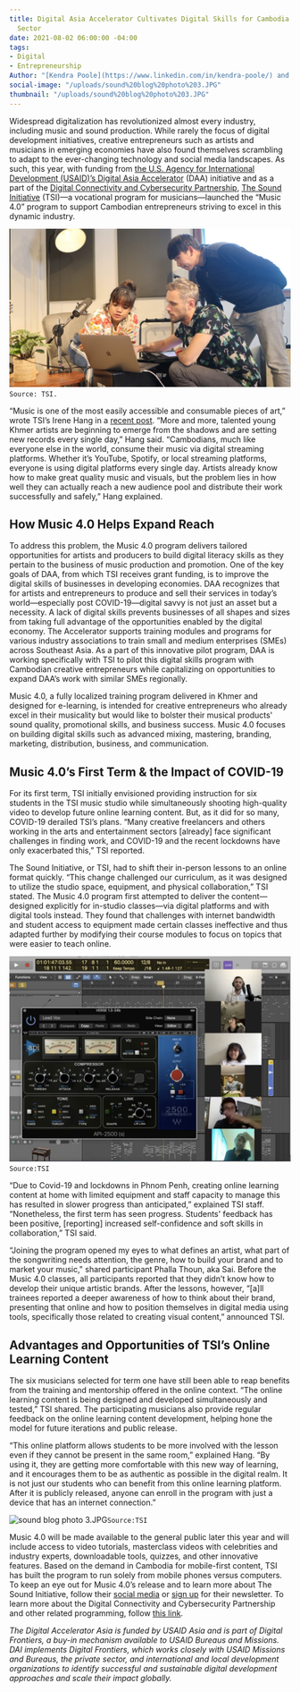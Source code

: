 ```yaml
---
title: Digital Asia Accelerator Cultivates Digital Skills for Cambodia’s Creative
  Sector
date: 2021-08-02 06:00:00 -04:00
tags:
- Digital
- Entrepreneurship
Author: "[Kendra Poole](https://www.linkedin.com/in/kendra-poole/) and [Hangveng Horng](https://www.linkedin.com/in/irene-hang-81b817194/)"
social-image: "/uploads/sound%20blog%20photo%203.JPG"
thumbnail: "/uploads/sound%20blog%20photo%203.JPG"
---
```


Widespread digitalization has revolutionized almost every industry, including music and sound production. While rarely the focus of digital development initiatives, creative entrepreneurs such as artists and musicians in emerging economies have also found themselves scrambling to adapt to the ever-changing technology and social media landscapes. As such, this year, with funding from [the U.S. Agency for International Development (USAID)’s Digital Asia Accelerator](https://www.usaid.gov/sites/default/files/documents/Digital_Asia_Accelerator_Fact_Sheet.pdf) (DAA) initiative and as a part of the [Digital Connectivity and Cybersecurity Partnership](https://www.usaid.gov/digital-development/digital-connectivity-cybersecurity-partnership), [The Sound Initiative](https://www.thesoundinitiative.com/) (TSI)—a vocational program for musicians—launched the “Music 4.0” program to support Cambodian entrepreneurs striving to excel in this dynamic industry.

![sound blog 1.jpg](/uploads/sound%20blog%201.jpg)`Source: TSI.`

<!--more-->

“Music is one of the most easily accessible and consumable pieces of art,” wrote TSI’s Irene Hang in a [recent post](https://www.thesoundinitiative.com/blog/2021/4/6/music-40-digital-education-for-artists-and-producer). “More and more, talented young Khmer artists are beginning to emerge from the shadows and are setting new records every single day,” Hang said. “Cambodians, much like everyone else in the world, consume their music via digital streaming platforms. Whether it’s YouTube, Spotify, or local streaming platforms, everyone is using digital platforms every single day. Artists already know how to make great quality music and visuals, but the problem lies in how well they can actually reach a new audience pool and distribute their work successfully and safely,” Hang explained.

## How Music 4.0 Helps Expand Reach

To address this problem, the Music 4.0 program delivers tailored opportunities for artists and producers to build digital literacy skills as they pertain to the business of music production and promotion. One of the key goals of DAA, from which TSI receives grant funding, is to improve the digital skills of businesses in developing economies. DAA recognizes that for artists and entrepreneurs to produce and sell their services in today’s world—especially post COVID-19—digital savvy is not just an asset but a necessity. A lack of digital skills prevents businesses of all shapes and sizes from taking full advantage of the opportunities enabled by the digital economy. The Accelerator supports training modules and programs for various industry associations to train small and medium enterprises (SMEs) across Southeast Asia. As a part of this innovative pilot program, DAA is working specifically with TSI to pilot this digital skills program with Cambodian creative entrepreneurs while capitalizing on opportunities to expand DAA’s work with similar SMEs regionally.

Music 4.0, a fully localized training program delivered in Khmer and designed for e-learning, is intended for creative entrepreneurs who already excel in their musicality but would like to bolster their musical products' sound quality, promotional skills, and business success. Music 4.0 focuses on building digital skills such as advanced mixing, mastering, branding, marketing, distribution, business, and communication.

## Music 4.0’s First Term & the Impact of COVID-19

For its first term, TSI initially envisioned providing instruction for six students in the TSI music studio while simultaneously shooting high-quality video to develop future online learning content. But, as it did for so many, COVID-19 derailed TSI’s plans. “Many creative freelancers and others working in the arts and entertainment sectors \[already\] face significant challenges in finding work, and COVID-19 and the recent lockdowns have only exacerbated this,” TSI reported.

The Sound Initiative, or TSI, had to shift their in-person lessons to an online format quickly. “This change challenged our curriculum, as it was designed to utilize the studio space, equipment, and physical collaboration,” TSI stated. The Music 4.0 program first attempted to deliver the content—designed explicitly for in-studio classes—via digital platforms and with digital tools instead. They found that challenges with internet bandwidth and student access to equipment made certain classes ineffective and thus adapted further by modifying their course modules to focus on topics that were easier to teach online.

![Sound 2.png](/uploads/Sound%202.png)`Source:TSI`

“Due to Covid-19 and lockdowns in Phnom Penh, creating online learning content at home with limited equipment and staff capacity to manage this has resulted in slower progress than anticipated,” explained TSI staff. “Nonetheless, the first term has seen progress. Students' feedback has been positive, \[reporting\] increased self-confidence and soft skills in collaboration,” TSI said.

“Joining the program opened my eyes to what defines an artist, what part of the songwriting needs attention, the genre, how to build your brand and to market your music," shared participant Phalla Thoun, aka Sai. Before the Music 4.0 classes, all participants reported that they didn’t know how to develop their unique artistic brands. After the lessons, however, “\[a\]ll trainees reported a deeper awareness of how to think about their brand, presenting that online and how to position themselves in digital media using tools, specifically those related to creating visual content,” announced TSI.

## Advantages and Opportunities of TSI’s Online Learning Content

The six musicians selected for term one have still been able to reap benefits from the training and mentorship offered in the online context. “The online learning content is being designed and developed simultaneously and tested,” TSI shared. The participating musicians also provide regular feedback on the online learning content development, helping hone the model for future iterations and public release.

“This online platform allows students to be more involved with the lesson even if they cannot be present in the same room,” explained Hang. “By using it, they are getting more comfortable with this new way of learning, and it encourages them to be as authentic as possible in the digital realm. It is not just our students who can benefit from this online learning platform. After it is publicly released, anyone can enroll in the program with just a device that has an internet connection.”

![sound blog photo 3.JPG](/uploads/sound%20blog%20photo%203.JPG)`Source:TSI`

Music 4.0 will be made available to the general public later this year and will include access to video tutorials, masterclass videos with celebrities and industry experts, downloadable tools, quizzes, and other innovative features. Based on the demand in Cambodia for mobile-first content, TSI has built the program to run solely from mobile phones versus computers. To keep an eye out for Music 4.0’s release and to learn more about The Sound Initiative, follow their [social media](https://www.facebook.com/TheSoundInitiativeCambodia) or [sign up](https://www.thesoundinitiative.com/) for their newsletter. To learn more about the Digital Connectivity and Cybersecurity Partnership and other related programming, follow [this link](https://www.usaid.gov/digital-development/digital-connectivity-cybersecurity-partnership).

*The Digital Accelerator Asia is funded by USAID Asia and is part of Digital Frontiers, a buy-in mechanism available to USAID Bureaus and Missions. DAI implements Digital Frontiers, which works closely with USAID Missions and Bureaus, the private sector, and international and local development organizations to identify successful and sustainable digital development approaches and scale their impact globally.*